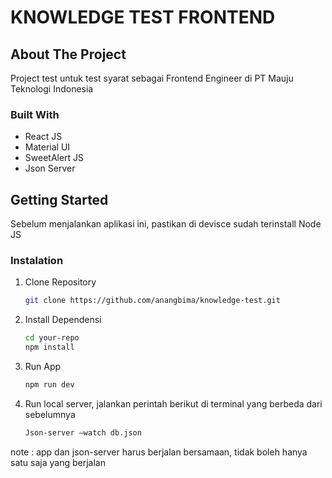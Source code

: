 # KNOWLEDGE TEST FRONTEND

## About The Project

Project test untuk test syarat sebagai Frontend Engineer di PT Mauju Teknologi Indonesia

### Built With

* React JS
* Material UI
* SweetAlert JS
* Json Server

## Getting Started

Sebelum menjalankan aplikasi ini, pastikan di devisce sudah terinstall Node JS

### Instalation

1. Clone Repository
   ```sh
   git clone https://github.com/anangbima/knowledge-test.git
   ```
2. Install Dependensi
   ```sh
   cd your-repo
   npm install
   ```
3. Run App
   ```sh
   npm run dev
   ```
4. Run local server, jalankan perintah berikut di terminal yang berbeda dari sebelumnya
   ```sh
   Json-server –watch db.json
   ```

note : app dan json-server harus berjalan bersamaan, tidak boleh hanya satu saja yang berjalan
   
